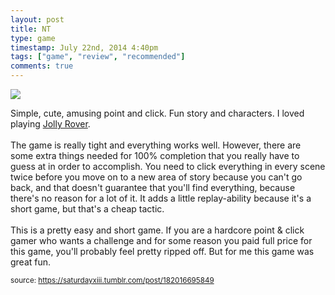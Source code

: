 ```yaml
---
layout: post
title: NT
type: game
timestamp: July 22nd, 2014 4:40pm
tags: ["game", "review", "recommended"]
comments: true
---
```

<img src="https://saturdayxiii.github.io/media/182016695849.jpg"/>

Simple, cute, amusing point and click. Fun story and characters. I loved playing <a href="https://store.steampowered.com/app/58200/Jolly_Rover/" target="_blank">Jolly Rover</a>.<br/><br/>The game is really tight and everything works well. However, there are some extra things needed for 100% completion that you really have to guess at in order to accomplish. You need to click everything in every scene twice before you move on to a new area of story because you can't go back, and that doesn't guarantee that you'll find everything, because there's no reason for a lot of it. It adds a little replay-ability because it's a short game, but that's a cheap tactic.<br/><br/>This is a pretty easy and short game. If you are a hardcore point &amp; click gamer who wants a challenge and for some reason you paid full price for this game, you'll probably feel pretty ripped off. But for me this game was great fun.
<br/>
 
  
<small>source: https://saturdayxiii.tumblr.com/post/182016695849</small>